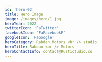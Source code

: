 ```yaml
---
id: 'hero-02'
title: Hero Image
image: /images/hero/1.jpg
heroYear: 2022
twitterIcon: 'FaTwitter'
facebookIcon: 'FaFacebookF'
googleIcon: 'FaGoogle'
heroCategory: Rabdan Motors <br /> studio
heroTitle: Rabdan <br /> Motors
heroContactInfo: contact@Rustictudio.co
---
```

